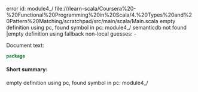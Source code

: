 error id: module4_/
file://<WORKSPACE>/learn-scala/Coursera%20-%20Functional%20Programming%20in%20Scala/4.%20Types%20and%20Pattern%20Matching/scratchpad/src/main/scala/Main.scala
empty definition using pc, found symbol in pc: module4_/
semanticdb not found
|empty definition using fallback
non-local guesses:
	 -

Document text:

```scala
package 
```

#### Short summary: 

empty definition using pc, found symbol in pc: module4_/